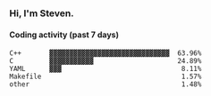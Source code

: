 ### Hi, I'm Steven.

#### Coding activity (past 7 days)
```
C++       ▓▓▓▓▓▓▓▓▓▓▓▓▓▓▓▓▓▓▓▓▓▓▓▓▓▓▓▓▓▓  63.96%
C         ▓▓▓▓▓▓▓▓▓▓▓                     24.89%
YAML      ▓▓▓                              8.11%
Makefile                                   1.57%
other                                      1.48%
```
